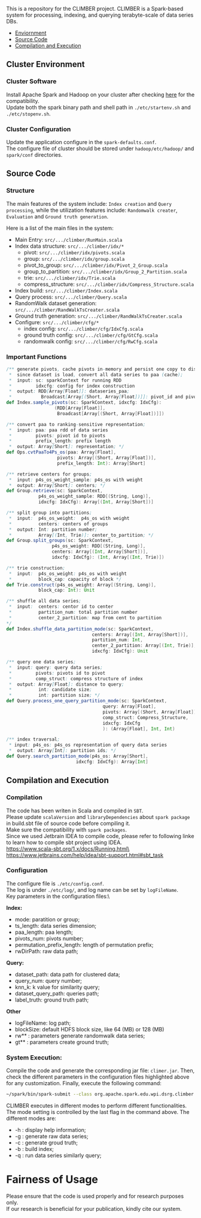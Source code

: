 This is a repository for the CLIMBER project. CLIMBER is a Spark-based system for processing, indexing, and querying terabyte-scale of data series DBs. 

* [Enviornment](#cluster-environment)
* [Source Code](#source-code)
* [Compilation and Execution](#compilation-and-execution)

## Cluster Environment
### Cluster Software
Install Apache Spark and Hadoop on your cluster after checking [here](https://spark.apache.org/downloads.html) for the compatibility.\
Update both the spark binary path and shell path in `./etc/startenv.sh` and `./etc/stopenv.sh`.

### Cluster Configuration

Update the application configure in the `spark-defaults.conf`.  
The configure file of cluster should be stored under `hadoop/etc/hadoop/` and `spark/conf` directories.


## Source Code

### Structure
The main features of the system include: `Index creation` and `Query processing`, while the utilization features include: `Randomwalk creater`, `Evaluation` and `Ground truth generation`.

Here is a list of the main files in the system:

- Main Entry: `src/.../climber/RunMain.scala`
- Index data structure: `src/.../climber/idx/*`
  - pivot: `src/.../climber/idx/pivots.scala`
  - group: `src/.../climber/idx/group.scala`
  - pivot_to_group: `src/.../climber/idx/Pivot_2_Group.scala`
  - group_to_partition: `src/.../climber/idx/Group_2_Partition.scala`
  - trie: `src/.../climber/idx/Trie.scala`
  - compress_structure: `src/.../climber/idx/Compress_Structure.scala`
- Index build: `src/.../climber/Index.scala`
- Query process: `src/.../climber/Query.scala`
- RandomWalk dataset generation: `src/.../climber/RandWalkTsCreater.scala`
- Ground truth generation: `src/.../climber/RandWalkTsCreater.scala`
- Configure:  `src/.../climber/cfg/*`
  - index config: `src/.../climber/cfg/IdxCfg.scala`
  - ground truth config: `src/.../climber/cfg/GtCfg.scala`
  - randomwalk config: `src/.../climber/cfg/RwCfg.scala` 

### Important Functions

```scala
/** generate pivots, cache pivots in-memory and persist one copy to disk;
 *  since dataset is load, convert all data series to paa (cache);
 *  input: sc: sparkContext for running RDD
 *         idxcfg: config for index construction
 *  output: RDD[Array[Float]]: dataseries_paa;
 *           Broadcast[Array[(Short, Array[Float])]]: pivot_id and pivots; */          
def Index.sample_pivots(sc: SparkContext, idxcfg: IdxCfg): 
                  (RDD[Array[Float]], 
                   Broadcast[Array[(Short, Array[Float])]])
```

```scala
/** convert paa to ranking-sensitive representation;
 *  input: paa: paa rdd of data series
 *         pivots: pivot id to pivots
 *         prefix_length: prefix length
 *  output: Array[Short]: representation; */  
def Ops.cvtPaaTo4Ps_os(paa: Array[Float],
                   pivots: Array[(Short, Array[Float])],
                   prefix_length: Int): Array[Short]
```

```scala
/** retrieve centers for groups;
 *  input: p4s_os_weight_sample: p4s_os with weight 
 *  output: Array[Short]: centers; */  
def Group.retrieve(sc: SparkContext,
            p4s_os_weight_sample: RDD[(String, Long)],
            idxcfg: IdxCfg): Array[(Int, Array[Short])]
```

```scala
/** split group into partitions;
 *  input:  p4s_os_weight:  p4s_os with weight
 *          centers: centers of groups
 *  output: Int: partition number;
 *          Array[(Int, Trie)]: center_to_partition; */ 
def Group.split_groups(sc: SparkContext,
                 p4s_os_weight: RDD[(String, Long)],
                 centers: Array[(Int, Array[Short])],
                 idxcfg: IdxCfg): (Int, Array[(Int, Trie)])
```
```scala
/** trie construction;
 *  input:  p4s_os_weight: p4s_os with weight
 *          block_cap: capacity of block */ 
def Trie.construct(p4s_os_weight: Array[(String, Long)],
            block_cap: Int): Unit
```
```scala
/** shuffle all data series;
 *  input:  centers: centor id to center
 *          partition_num: total partition number
 *          center_2_partition: map from cent to partition
*/ 
def Index.shuffle_data_partition_mode(sc: SparkContext,
                                centers: Array[(Int, Array[Short])],
                                partition_num: Int,
                                center_2_partition: Array[(Int, Trie)],
                                idxcfg: IdxCfg): Unit
```

```scala
/** query one data series;
 *  input: query: query data series;
 *         pivots: pivots id to pivot
 *         comp_struct: compress structure of index
 *  output: Array[Float]: distance to query;
 *          int: candidate size;
 *          int: partition size; */
def Query.process_one_query_partition_mode(sc: SparkContext,
                                    query: Array[Float],
                                    pivots: Array[(Short, Array[Float])],
                                    comp_struct: Compress_Structure,
                                    idxcfg: IdxCfg
                                    ): (Array[Float], Int, Int)
```

```scala
/** index traversal;
 * input: p4s_os: p4s_os representation of query data series
 *  output: Array[Int]: partition ids; */ 
def Query.search_partition_mode(p4s_os: Array[Short], 
                          idxcfg: IdxCfg): Array[Int]
```

## Compilation and Execution
### Compilation
The code has been writen in Scala and compiled in `SBT`.\
Please update `scalaVersion` and `libraryDependencies` about `spark package` in build.sbt file of source code before compiling it.\
Make sure the compatibility with `spark packages`.\
Since we used Jetbrain IDEA to compile code, please refer to following linke to learn how to compile sbt project using IDEA.\
https://www.scala-sbt.org/1.x/docs/Running.html\
https://www.jetbrains.com/help/idea/sbt-support.html#sbt_task

### Configuration 

The configure file is `./etc/config.conf`.\
The log is under `./etc/log/`, and log name can be set by `logFileName`.\
Key parameters in the configuration files:\

**Index:**
* mode: paratition or group;
* ts_length: data series dimension;
* paa_length: paa length;
* pivots_num: pivots number;
* permutation_prefix_length: length of permutation prefix;
* rwDirPath: raw data path;

**Query:**
* dataset_path: data path for clustered data;
* query_num: query number;
* knn_k: k value for similarity query;
* dataset_query_path: queries path;
* label_truth: ground truth path;

**Other**
* logFileName: log path;
* blockSize: default HDFS block size, like 64 (MB) or 128 (MB)
* rw**  : parameters generate randomwalk data series;
* gt**  : parameters create ground truth;

### System Execution:
Compile the code and generate the corresponding jar file: `climer.jar`. Then, check the different parameters in the configuration files highlighted above for any customization. Finally, execute the following command:

```sh
~/spark/bin/spark-submit --class org.apache.spark.edu.wpi.dsrg.climber --properties-file ./spark-defaults.conf  climer.jar -h
```
CLIMBER executes in different modes to perform different functionalities. The mode setting is controlled by the last flag in the command above. 
The different modes are:

* -h : display help information;
* -g : generate raw data series;
* -c : generate groud truth;
* -b : build index;
* -q : run data series similarly query;

#  Fairness of Usage 
Please ensure that the code is used properly and for research purposes only.\
If our research is beneficial for your publication, kindly cite our system.
